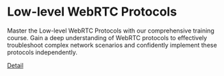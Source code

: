 # Low-level WebRTC Protocols

Master the Low-level WebRTC Protocols with our comprehensive training course. Gain a deep understanding of WebRTC protocols to effectively troubleshoot complex network scenarios and confidently implement these protocols independently. 

[Detail](https://eduitfree.com/courses/low-level-webrtc-protocols)
